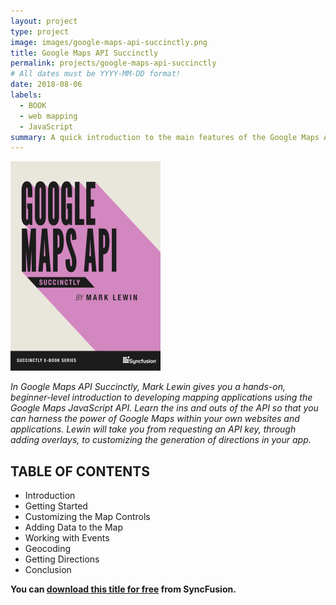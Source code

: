 ```yaml
---
layout: project
type: project
image: images/google-maps-api-succinctly.png
title: Google Maps API Succinctly
permalink: projects/google-maps-api-succinctly
# All dates must be YYYY-MM-DD format!
date: 2018-08-06
labels:
  - BOOK
  - web mapping
  - JavaScript
summary: A quick introduction to the main features of the Google Maps API for readers familiar with vanilla JavaScript.
---
```


<img class="ui medium right floated rounded image" src="../images/google-maps-api-succinctly.png">

_In Google Maps API Succinctly, Mark Lewin gives you a hands-on, beginner-level introduction to developing mapping applications using the Google Maps JavaScript API. Learn the ins and outs of the API so that you can harness the power of Google Maps within your own websites and applications. Lewin will take you from requesting an API key, through adding overlays, to customizing the generation of directions in your app._

## TABLE OF CONTENTS

- Introduction
- Getting Started
- Customizing the Map Controls
- Adding Data to the Map
- Working with Events
- Geocoding
- Getting Directions
- Conclusion

**You can [download this title for free](https://www.syncfusion.com/succinctly-free-ebooks/confirmation/google-maps-api-succinctly) from SyncFusion.**
